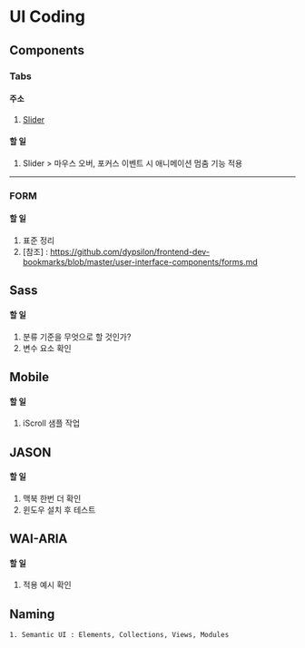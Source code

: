 # UI Coding


## Components


### Tabs 

####  주소
1. [Slider](http://thegi01.github.io/ui/component/tabs/slider.html)

#### 할 일
1. Slider > 마우스 오버, 포커스 이벤트 시 애니메이션 멈춤 기능 적용


---

### FORM

#### 할 일
1. 표준 정리
2. [참조] : https://github.com/dypsilon/frontend-dev-bookmarks/blob/master/user-interface-components/forms.md



## Sass

#### 할 일
1. 분류 기준을 무엇으로 할 것인가?
2. 변수 요소 확인



## Mobile

#### 할 일
1. iScroll 샘플 작업



## JASON 

#### 할 일
1. 맥북 한번 더 확인
2. 윈도우 설치 후 테스트 



## WAI-ARIA

#### 할 일
1. 적용 예시 확인



## Naming
	1. Semantic UI : Elements, Collections, Views, Modules


